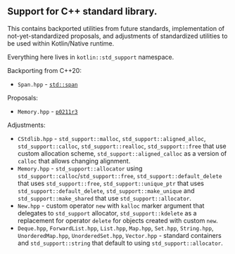 ## Support for C++ standard library.

This contains backported utilities from future standards, implementation of not-yet-standardized proposals, and adjustments of standardized utilities to be used within Kotlin/Native runtime.

Everything here lives in `kotlin::std_support` namespace.

Backporting from C++20:
* `Span.hpp` - [`std::span`](https://en.cppreference.com/w/cpp/container/span)

Proposals:
* `Memory.hpp` - [`p0211r3`](http://www.open-std.org/jtc1/sc22/wg21/docs/papers/2020/p0211r3.html)

Adjustments:
* `CStdlib.hpp` -
  `std_support::malloc`, `std_support::aligned_alloc`, `std_support::calloc`, `std_support::realloc`, `std_support::free` that use custom allocation scheme,
  `std_support::aligned_calloc` as a version of `calloc` that allows changing alignment.
* `Memory.hpp` -
  `std_support::allocator` using `std_support::calloc`/`std_support::free`,
  `std_support::default_delete` that uses `std_support::free`,
  `std_support::unique_ptr` that uses `std_support::default_delete`,
  `std_support::make_unique` and `std_support::make_shared` that use `std_support::allocator`.
* `New.hpp` -
  custom operator `new` with `kalloc` marker argument that delegates to `std_support` allocator,
  `std_support::kdelete` as a replacement for operator `delete` for objects created with custom `new`.
* `Deque.hpp`, `ForwardList.hpp`, `List.hpp`, `Map.hpp`, `Set.hpp`, `String.hpp`, `UnorderedMap.hpp`, `UnorderedSet.hpp`, `Vector.hpp` -
  standard containers and `std_support::string` that default to using `std_support::allocator`.

